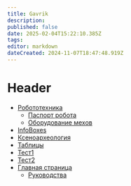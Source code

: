 ```yaml
---
title: Gavrik
description: 
published: false
date: 2025-02-04T15:22:10.385Z
tags: 
editor: markdown
dateCreated: 2024-11-07T18:47:48.919Z
---
```


<h1>Header</h1>

<ul>
  <li>
    <a href="/memberspages/Gavrik/robotics">Робототехника</a>
    <ul>
      <li><a href="/memberspages/Gavrik/robotic-card">Паспорт робота</a></li>
      <li><a href="/memberspages/Gavrik/mech-equipment">Оборудование мехов</a></li>
    </ul>
  </li>
  
  <li><a href="/memberspages/Gavrik/InfoBoxes">InfoBoxes</a></li>
  <li><a href="/memberspages/Gavrik/xenoarcheology">Ксеноархеология</a></li>
  <li><a href="/memberspages/Gavrik/tables">Таблицы</a></li>
  <li><a href="/memberspages/Gavrik/test">Тест1</a></li>
  <li><a href="/memberspages/Gavrik/test2">Тест2</a></li>
  <li><a href="/memberspages/Gavrik/home">Главная страница</a>
    <ul>
    	<li><a href="/memberspages/Gavrik/home/guides">Руководства</a></li>
    </ul>
  </li>
  
</ul>